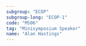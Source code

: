```yaml
---
subgroup: "ECOP"
subgroup-long: "ECOP-1"
code: "MS06"
tag: "Minisymposium Speaker"
name: "Alan Hastings"
---
```

